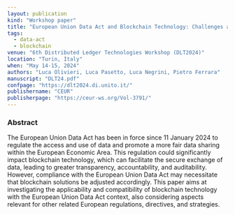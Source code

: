 ```yaml
---
layout: publication
kind: "Workshop paper"
title: "European Union Data Act and Blockchain Technology: Challenges and New Directions"
tags:
  - data-act
  - blockchain
venue: "6th Distributed Ledger Technologies Workshop (DLT2024)"
location: "Turin, Italy"
when: "May 14-15, 2024"
authors: "Luca Olivieri, Luca Pasetto, Luca Negrini, Pietro Ferrara"
manuscript: "DLT24.pdf"
confpage: "https://dlt2024.di.unito.it/"
publishername: "CEUR"
publisherpage: "https://ceur-ws.org/Vol-3791/"
---
```


### Abstract

The European Union Data Act has been in force since 11 January 2024 to regulate the access and use of data and promote a more fair data sharing within the European Economic Area. This regulation could significantly impact blockchain technology, which can facilitate the secure exchange of data, leading to greater transparency, accountability, and auditability. However, compliance with the European Union Data Act may necessitate that blockchain solutions be adjusted accordingly. This paper aims at investigating the applicability and compatibility of blockchain technology with the European Union Data Act context, also considering aspects relevant for other related European regulations, directives, and strategies.
